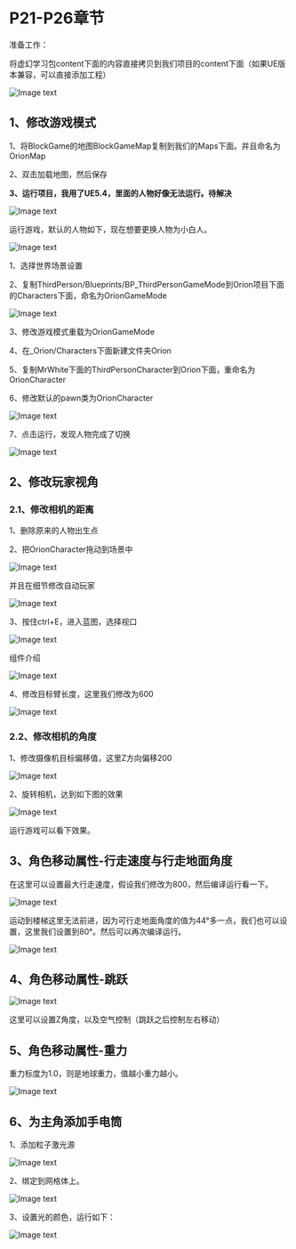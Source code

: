 # P21-P26章节

准备工作：

将虚幻学习包content下面的内容直接拷贝到我们项目的content下面（如果UE版本兼容，可以直接添加工程）

![Image text](https://gitee.com/tsao-chih-kuo/unreal-engine-learn/raw/master/课程章节内容/004_初涉玩家角色/img/01.png)

## 1、修改游戏模式

1、将BlockGame的地图BlockGameMap复制到我们的Maps下面。并且命名为OrionMap

2、双击加载地图，然后保存

**3、运行项目，我用了UE5.4，里面的人物好像无法运行。待解决**

![Image text](https://gitee.com/tsao-chih-kuo/unreal-engine-learn/raw/master/课程章节内容/004_初涉玩家角色/img/02.png)

运行游戏，默认的人物如下，现在想要更换人物为小白人。

![Image text](https://gitee.com/tsao-chih-kuo/unreal-engine-learn/raw/master/课程章节内容/004_初涉玩家角色/img/03.png)

1、选择世界场景设置

2、复制ThirdPerson/Blueprints/BP_ThirdPersonGameMode到Orion项目下面的Characters下面，命名为OrionGameMode

![Image text](https://gitee.com/tsao-chih-kuo/unreal-engine-learn/raw/master/课程章节内容/004_初涉玩家角色/img/04.png)

3、修改游戏模式重载为OrionGameMode

4、在_Orion/Characters下面新建文件夹Orion

5、复制MrWhite下面的ThirdPersonCharacter到Orion下面，重命名为OrionCharacter

6、修改默认的pawn类为OrionCharacter

![Image text](https://gitee.com/tsao-chih-kuo/unreal-engine-learn/raw/master/课程章节内容/004_初涉玩家角色/img/05.png)

7、点击运行，发现人物完成了切换

![Image text](https://gitee.com/tsao-chih-kuo/unreal-engine-learn/raw/master/课程章节内容/004_初涉玩家角色/img/06.png)



## 2、修改玩家视角

### 2.1、修改相机的距离

1、删除原来的人物出生点

2、把OrionCharacter拖动到场景中

![Image text](https://gitee.com/tsao-chih-kuo/unreal-engine-learn/raw/master/课程章节内容/004_初涉玩家角色/img/07.png)

并且在细节修改自动玩家

![Image text](https://gitee.com/tsao-chih-kuo/unreal-engine-learn/raw/master/课程章节内容/004_初涉玩家角色/img/07_01.png)

3、按住ctrl+E，进入蓝图，选择视口

![Image text](https://gitee.com/tsao-chih-kuo/unreal-engine-learn/raw/master/课程章节内容/004_初涉玩家角色/img/08.png)

组件介绍

![Image text](https://gitee.com/tsao-chih-kuo/unreal-engine-learn/raw/master/课程章节内容/004_初涉玩家角色/img/09.png)



4、修改目标臂长度，这里我们修改为600

![Image text](https://gitee.com/tsao-chih-kuo/unreal-engine-learn/raw/master/课程章节内容/004_初涉玩家角色/img/10.png)

### 2.2、修改相机的角度

1、修改摄像机目标偏移值，这里Z方向偏移200

![Image text](https://gitee.com/tsao-chih-kuo/unreal-engine-learn/raw/master/课程章节内容/004_初涉玩家角色/img/11.png)

2、旋转相机，达到如下图的效果

![Image text](https://gitee.com/tsao-chih-kuo/unreal-engine-learn/raw/master/课程章节内容/004_初涉玩家角色/img/12.png)

运行游戏可以看下效果。

## 3、角色移动属性-行走速度与行走地面角度

在这里可以设置最大行走速度，假设我们修改为800，然后编译运行看一下。

![Image text](https://gitee.com/tsao-chih-kuo/unreal-engine-learn/raw/master/课程章节内容/004_初涉玩家角色/img/13.png)

运动到楼梯这里无法前进，因为可行走地面角度的值为44°多一点，我们也可以设置，这里我们设置到80°。然后可以再次编译运行。

![Image text](https://gitee.com/tsao-chih-kuo/unreal-engine-learn/raw/master/课程章节内容/004_初涉玩家角色/img/14.png)

## 4、角色移动属性-跳跃

![Image text](https://gitee.com/tsao-chih-kuo/unreal-engine-learn/raw/master/课程章节内容/004_初涉玩家角色/img/15.png)

这里可以设置Z角度，以及空气控制（跳跃之后控制左右移动）

## 5、角色移动属性-重力

重力标度为1.0，则是地球重力，值越小重力越小。

![Image text](https://gitee.com/tsao-chih-kuo/unreal-engine-learn/raw/master/课程章节内容/004_初涉玩家角色/img/16.png)

## 6、为主角添加手电筒

1、添加粒子激光源

![Image text](https://gitee.com/tsao-chih-kuo/unreal-engine-learn/raw/master/课程章节内容/004_初涉玩家角色/img/18.png)

2、绑定到网格体上。

![Image text](https://gitee.com/tsao-chih-kuo/unreal-engine-learn/raw/master/课程章节内容/004_初涉玩家角色/img/19.png)

3、设置光的颜色，运行如下：

![Image text](https://gitee.com/tsao-chih-kuo/unreal-engine-learn/raw/master/课程章节内容/004_初涉玩家角色/img/17.png)
